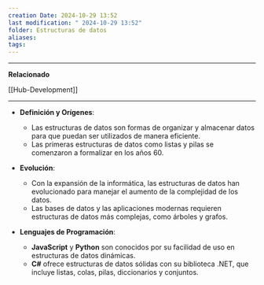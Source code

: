 ```yaml
---
creation Date: 2024-10-29 13:52
last modification: " 2024-10-29 13:52"
folder: Estructuras de datos
aliases: 
tags:
---
```

___
**Relacionado**

[[Hub-Development]]
___
- **Definición y Orígenes**:
    
    - Las estructuras de datos son formas de organizar y almacenar datos para que puedan ser utilizados de manera eficiente.
    - Las primeras estructuras de datos como listas y pilas se comenzaron a formalizar en los años 60.
- **Evolución**:
    
    - Con la expansión de la informática, las estructuras de datos han evolucionado para manejar el aumento de la complejidad de los datos.
    - Las bases de datos y las aplicaciones modernas requieren estructuras de datos más complejas, como árboles y grafos.
- **Lenguajes de Programación**:
    
    - **JavaScript** y **Python** son conocidos por su facilidad de uso en estructuras de datos dinámicas.
    - **C#** ofrece estructuras de datos sólidas con su biblioteca .NET, que incluye listas, colas, pilas, diccionarios y conjuntos.
